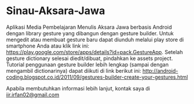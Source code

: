 # Sinau-Aksara-Jawa
Aplikasi Media Pembelajaran Menulis Aksara Jawa berbasis Android dengan library gesture yang dibangun dengan gesture builder. Untuk mengedit atau membuat gesture baru dapat diunduh melalui play store di smartphone Anda atau klik link ini: https://play.google.com/store/apps/details?id=pack.GestureApp. Setelah gesture dictionary selesai diedit/dibuat, pindahkan ke assets project. Tutorial penggunaan gesture builder lebih lengkap (sampai dengan mengambil dictionarinya) dapat diikuti di link berikut ini: http://android-coding.blogspot.co.id/2011/09/gestures-builder-create-your-gestures.html

Apabila membutuhkan informasi lebih lanjut, kontak saya di iir.irfan02@gmail.com
